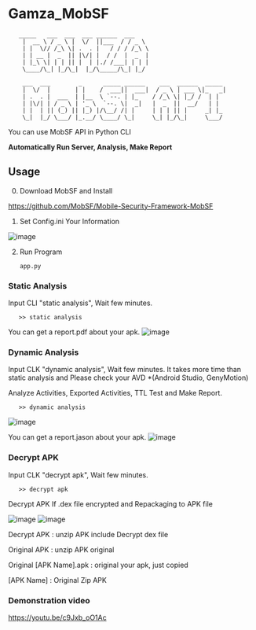 # Gamza_MobSF

       _____   ___  ___  ___ ______  ___  
        |  __ \ / _ \ |  \/  ||___  / / _ \ 
        | |  \// /_\ \| .  . |   / / / /_\ \
        | | __ |  _  || |\/| |  / /  |  _  |
        | |_\ \| | | || |  | |./ /___| | | |
        \____/\_| |_/\_|  |_/\_____/\_| |_/
                                    
        ___  ___        _      _____ ______    ___  ______  _____ 
        |  \/  |       | |    /  ___||  ___|  / _ \ | ___ \|_   _|
        | .  . |  ___  | |__  \ `--. | |_    / /_\ \| |_/ /  | |  
        | |\/| | / _ \ | '_ \  `--. \|  _|   |  _  ||  __/   | |  
        | |  | || (_) || |_) |/\__/ /| |     | | | || |     _| |_ 
        \_|  |_/ \___/ |_.__/ \____/ \_|     \_| |_/\_|     \___/ 


You can use MobSF API in Python CLI

**Automatically Run Server, Analysis, Make Report**

## Usage
0. Download MobSF and Install

https://github.com/MobSF/Mobile-Security-Framework-MobSF

1. Set Config.ini Your Information
   
  ![image](https://github.com/no-1-of-gamza/Gamza_MobSF/assets/68416184/4a7c0169-2f0b-4b5d-b60c-d2dee73f3ff5)


2. Run Program

       app.py

### Static Analysis

Input CLI "static analysis", Wait few minutes.

       >> static analysis

You can get a report.pdf about your apk.
![image](https://github.com/no-1-of-gamza/Gamza_MobSF/assets/68416184/1a2c1c62-4959-488e-9101-4ae26a10bd15)

### Dynamic Analysis

Input CLK "dynamic analysis", Wait few minutes.
It takes more time than static analysis and Please check your AVD *(Android Studio, GenyMotion)

Analyze Activities, Exported Activities, TTL Test and Make Report.

       >> dynamic analysis
![image](https://github.com/no-1-of-gamza/Gamza_MobSF/assets/68416184/ca164902-e08e-4891-8adc-a3aaecedeb70)

You can get a report.jason about your apk.
![image](https://github.com/no-1-of-gamza/Gamza_MobSF/assets/68416184/6e032a2d-602c-41c4-b139-fea161f62883)

### Decrypt APK

Input CLK "decrypt apk", Wait few minutes.

       >> decrypt apk

Decrypt APK If .dex file encrypted and Repackaging to APK file

![image](https://github.com/no-1-of-gamza/Gamza_MobSF/assets/68416184/be562e86-98cb-465d-8253-74ccdc9e581b)
![image](https://github.com/no-1-of-gamza/Gamza_MobSF/assets/68416184/72be5b18-6e6b-485d-8c0f-c147348c61a3)

Decrypt APK : unzip APK include Decrypt dex file 

Original APK : unzip APK original

Original [APK Name].apk : original your apk, just copied

[APK Name] : Original Zip APK

### Demonstration video
https://youtu.be/c9Jxb_oO1Ac
